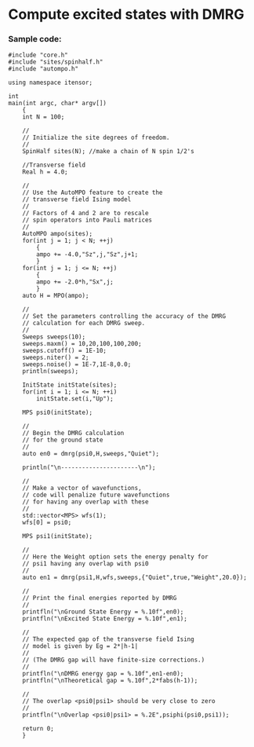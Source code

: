 # Compute excited states with DMRG #

### Sample code:

    #include "core.h"
    #include "sites/spinhalf.h"
    #include "autompo.h"
    
    using namespace itensor;
    
    int 
    main(int argc, char* argv[])
        {
        int N = 100;
    
        //
        // Initialize the site degrees of freedom.
        //
        SpinHalf sites(N); //make a chain of N spin 1/2's
    
        //Transverse field
        Real h = 4.0;
    
        //
        // Use the AutoMPO feature to create the 
        // transverse field Ising model
        //
        // Factors of 4 and 2 are to rescale
        // spin operators into Pauli matrices
        //
        AutoMPO ampo(sites);
        for(int j = 1; j < N; ++j)
            {
            ampo += -4.0,"Sz",j,"Sz",j+1;
            }
        for(int j = 1; j <= N; ++j)
            {
            ampo += -2.0*h,"Sx",j;
            }
        auto H = MPO(ampo);
    
        //
        // Set the parameters controlling the accuracy of the DMRG
        // calculation for each DMRG sweep. 
        //
        Sweeps sweeps(10);
        sweeps.maxm() = 10,20,100,100,200;
        sweeps.cutoff() = 1E-10;
        sweeps.niter() = 2;
        sweeps.noise() = 1E-7,1E-8,0.0;
        println(sweeps);
    
        InitState initState(sites);
        for(int i = 1; i <= N; ++i) 
            initState.set(i,"Up");
    
        MPS psi0(initState);
    
        //
        // Begin the DMRG calculation
        // for the ground state
        //
        auto en0 = dmrg(psi0,H,sweeps,"Quiet");
    
        println("\n----------------------\n");
    
        //
        // Make a vector of wavefunctions,
        // code will penalize future wavefunctions
        // for having any overlap with these
        //
        std::vector<MPS> wfs(1);
        wfs[0] = psi0;
    
        MPS psi1(initState);
    
        //
        // Here the Weight option sets the energy penalty for
        // psi1 having any overlap with psi0
        //
        auto en1 = dmrg(psi1,H,wfs,sweeps,{"Quiet",true,"Weight",20.0});
    
        //
        // Print the final energies reported by DMRG
        //
        printfln("\nGround State Energy = %.10f",en0);
        printfln("\nExcited State Energy = %.10f",en1);
    
        //
        // The expected gap of the transverse field Ising
        // model is given by Eg = 2*|h-1|
        //
        // (The DMRG gap will have finite-size corrections.)
        //
        printfln("\nDMRG energy gap = %.10f",en1-en0);
        printfln("\nTheoretical gap = %.10f",2*fabs(h-1));
    
        //
        // The overlap <psi0|psi1> should be very close to zero
        //
        printfln("\nOverlap <psi0|psi1> = %.2E",psiphi(psi0,psi1));
    
        return 0;
        }
    

